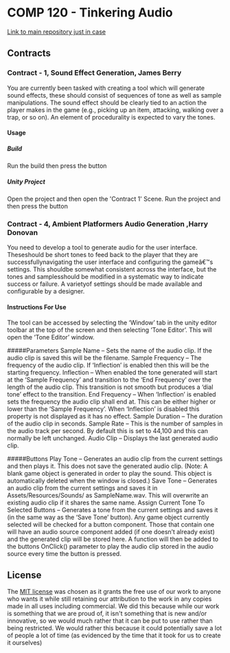 # COMP 120 - Tinkering Audio
[Link to main repository just in case](https://github.com/HDonovan96/Procedural-Audio-Tools)

## Contracts

### Contract - 1, Sound Effect Generation, James Berry

You are currently been tasked with creating a tool which will generate sound
effects, these should consist of sequences of tone as well as sample manipulations. The sound effect should be clearly tied to an action the player makes in the game (e.g., picking up an item, attacking, walking over a trap, or so on).
An element of procedurality is expected to vary the tones.

#### Usage
##### Build
Run the build then press the button
##### Unity Project
Open the project and then open the 'Contract 1' Scene. Run the project and then press the button

### Contract - 4, Ambient Platformers Audio Generation ,Harry Donovan

You need to develop a tool to generate audio for the user interface. Theseshould be short tones to feed back to the player that they are successfullynavigating the user interface and configuring the gameâ€™s settings. This shouldbe somewhat consistent across the interface,  but the tones and samplesshould be modified in a systematic way to indicate success or failure. A varietyof settings should be made available and configurable by a designer.

#### Instructions For Use
The tool can be accessed by selecting the ‘Window’ tab in the unity editor toolbar at the top of the screen and then selecting ‘Tone Editor’. This will open the ‘Tone Editor’ window.

#####Parameters
Sample Name – Sets the name of the audio clip. If the audio clip is saved this will be the filename.
Sample Frequency – The frequency of the audio clip. If ‘Inflection’ is enabled then this will be the starting frequency.
Inflection – When enabled the tone generated will start at the ‘Sample Frequency’ and transition to the ‘End Frequency’ over the length of the audio clip. This transition is not smooth but produces a ‘dial tone’ effect to the transition.
End Frequency – When ‘Inflection’ is enabled sets the frequency the audio clip shall end at. This can be either higher or lower than the ‘Sample Frequency’. When ‘Inflection’ is disabled this property is not displayed as it has no effect.
Sample Duration – The duration of the audio clip in seconds.
Sample Rate – This is the number of samples in the audio track per second. By default this is set to 44,100 and this can normally be left unchanged.
Audio Clip – Displays the last generated audio clip.

#####Buttons
Play Tone – Generates an audio clip from the current settings and then plays it. This does not save the generated audio clip. (Note: A blank game object is generated in order to play the sound. This object is automatically deleted when the window is closed.)
Save Tone – Generates an audio clip from the current settings and saves it in Assets/Resources/Sounds/ as SampleName.wav. This will overwrite an existing audio clip if it shares the same name.
Assign Current Tone To Selected Buttons – Generates a tone from the current settings and saves it (in the same way as the ‘Save Tone’ button). Any game object currently selected will be checked for a button component. Those that contain one will have an audio source component added (if one doesn’t already exist) and the generated clip will be stored here. A function will then be added to the buttons OnClick() parameter to play the audio clip stored in the audio source every time the button is pressed.

## License
The [MIT license](https://choosealicense.com/licenses/mit/) was chosen as it grants the free use of our work to anyone who wants it while still retaining our attribution to the work in any copies made in all uses including commercial.  We did this because while our work is something that we are proud of, it isn't something that is new and/or innovative, so we would much rather that it can be put to use rather than being restricted. We would rather this because it could potentially save a lot of people a lot of time (as evidenced by the time that it took for us to create it ourselves)
